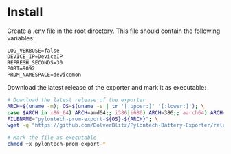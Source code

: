# Install
Create a .env file in the root directory. This file should contain the following variables:  
```env
LOG_VERBOSE=false
DEVICE_IP=DeviceIP
REFRESH_SECONDS=30
PORT=9092
PROM_NAMESPACE=devicemon
```

Download the latest release of the exporter and mark it as executable:  
```bash
# Download the latest release of the exporter
ARCH=$(uname -m); OS=$(uname -s | tr '[:upper:]' '[:lower:]'); \
case $ARCH in x86_64) ARCH=amd64;; i386|i686) ARCH=386;; aarch64) ARCH=arm64;; esac; \
FILENAME="pylontech-prom-export-${OS}-${ARCH}"; \
wget -q "https://github.com/BolverBlitz/Pylontech-Battery-Exporter/releases/latest/download/${FILENAME}" -O ${FILENAME}

# Mark the file as executable
chmod +x pylontech-prom-export-*
```